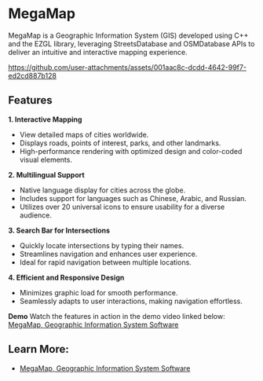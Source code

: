# MegaMap

MegaMap is a Geographic Information System (GIS) developed using C++ and the EZGL library, leveraging StreetsDatabase and OSMDatabase APIs to deliver an intuitive and interactive mapping experience.

https://github.com/user-attachments/assets/001aac8c-dcdd-4642-99f7-ed2cd887b128

## Features
**1. Interactive Mapping**
- View detailed maps of cities worldwide.
- Displays roads, points of interest, parks, and other landmarks.
- High-performance rendering with optimized design and color-coded visual elements.

**2. Multilingual Support**
- Native language display for cities across the globe.
- Includes support for languages such as Chinese, Arabic, and Russian.
- Utilizes over 20 universal icons to ensure usability for a diverse audience.

**3. Search Bar for Intersections**
- Quickly locate intersections by typing their names.
- Streamlines navigation and enhances user experience.
- Ideal for rapid navigation between multiple locations.

**4. Efficient and Responsive Design**
- Minimizes graphic load for smooth performance.
- Seamlessly adapts to user interactions, making navigation effortless.

**Demo**
Watch the features in action in the demo video linked below:
[MegaMap, Geographic Information System Software](https://d-uzun.wixsite.com/deniz-uzun/post/megamap-geographic-information-system-software)

## Learn More:
- [MegaMap, Geographic Information System Software](https://d-uzun.wixsite.com/deniz-uzun/post/megamap-geographic-information-system-software)
